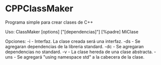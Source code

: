 CPPClassMaker
=============

Programa simple para crear clases de C++

Uso:
ClassMaker [options] ["[dependencias]"] [%padre] MiClase

Opciones:
-i - Interfaz. La clase creada será una interfaz.
-ds - Se agregaran dependencias de la libreria standard.
-dc - Se agregaran dependencias no standard.
-v - La clase hereda de una clase abstracta.
-uns - Se agregará "using namespace std" a la cabecera de la clase.
